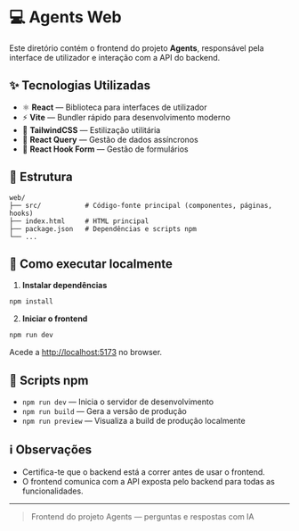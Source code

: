 # 💻 Agents Web

Este diretório contém o frontend do projeto **Agents**, responsável pela interface de utilizador e interação com a API do backend.

## ✨ Tecnologias Utilizadas

- ⚛️ **React** — Biblioteca para interfaces de utilizador
- ⚡ **Vite** — Bundler rápido para desenvolvimento moderno
- 🎨 **TailwindCSS** — Estilização utilitária
- 🔄 **React Query** — Gestão de dados assíncronos
- 📝 **React Hook Form** — Gestão de formulários

## 📁 Estrutura

```
web/
├── src/           # Código-fonte principal (componentes, páginas, hooks)
├── index.html     # HTML principal
├── package.json   # Dependências e scripts npm
└── ...
```

## 🚀 Como executar localmente

1. **Instalar dependências**

```sh
npm install
```

2. **Iniciar o frontend**

```sh
npm run dev
```

Acede a [http://localhost:5173](http://localhost:5173) no browser.

## 📜 Scripts npm

- `npm run dev` — Inicia o servidor de desenvolvimento
- `npm run build` — Gera a versão de produção
- `npm run preview` — Visualiza a build de produção localmente

## ℹ️ Observações

- Certifica-te que o backend está a correr antes de usar o frontend.
- O frontend comunica com a API exposta pelo backend para todas as funcionalidades.

---

> Frontend do projeto Agents — perguntas e respostas com IA